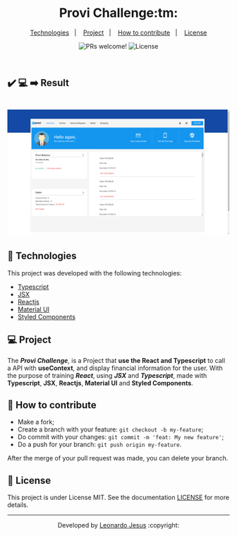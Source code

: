 <p align="center">
	<h1 align="center">Provi Challenge:tm:</h1>
</p>

<p align="center">
  <a href="#-Technologies">Technologies</a>&nbsp;&nbsp;&nbsp;|&nbsp;&nbsp;&nbsp;
  <a href="#-Project">Project</a>&nbsp;&nbsp;&nbsp;|&nbsp;&nbsp;&nbsp;
  <a href="#-How-to-contribute">How to contribute</a>&nbsp;&nbsp;&nbsp;|&nbsp;&nbsp;&nbsp;
  <a href="#memo-license">License</a>
</p>

<p align="center">
 <img src="https://img.shields.io/static/v1?label=PRs&message=welcome&color=7159c1&labelColor=000000" alt="PRs welcome!" />

  <img alt="License" src="https://img.shields.io/static/v1?label=license&message=MIT&color=7159c1&labelColor=000000">
</p>

<br>

## :heavy_check_mark: :computer: :arrow_right: Result

<h1 align="center">
    <img alt="Output" src="/src/assets/project.png">
</h1>

## 🚀 Technologies

This project was developed with the following technologies:

- [Typescript](https://www.typescriptlang.org/)
- [JSX](https://reactjs.org/docs/introducing-jsx.html)
- [Reactjs](https://reactjs.org/)
- [Material UI](https://material-ui.com/)
- [Styled Components](https://styled-components.com/)

## 💻 Project

The ***Provi Challenge***,  is a Project that **use the React and Typescript** to call a API with **useContext**, and display financial information for the user. With the purpose of training ***React***, using ***JSX*** and ***Typescript***, made with **Typescript**, **JSX**, **Reactjs**, **Material UI** and **Styled Components**.

## 🤔 How to contribute

- Make a fork;
- Create a branch with your feature: `git checkout -b my-feature`;
- Do commit with your changes: `git commit -m 'feat: My new feature'`;
- Do a push for your branch: `git push origin my-feature`.

After the merge of your pull request was made, you can delete your branch.

## :memo: License

This project is under License MIT. See the documentation [LICENSE](LICENSE.md) for more details.

---

<p align="center">Developed by <a href="https://www.linkedin.com/in/leonardojesus02/">Leonardo Jesus</a> :copyright: